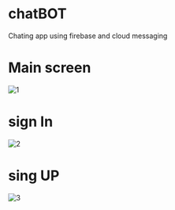 # chatBOT
Chating app using firebase and cloud messaging

# Main screen
![1](https://user-images.githubusercontent.com/86579429/130047904-3d9079e6-ccf8-4815-a76a-9334811e0d6b.png)

# sign In
![2](https://user-images.githubusercontent.com/86579429/130048090-34d0b0a3-6ee0-45c7-ae3d-256d91b0bf2b.png)

# sing UP
![3](https://user-images.githubusercontent.com/86579429/130048294-cdf28fff-8697-47b6-9c80-b31c35a1e06f.png)
